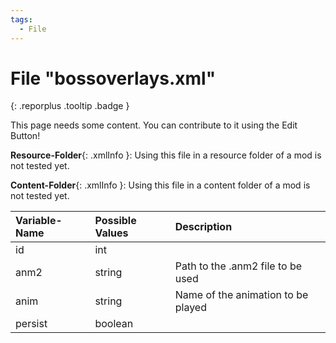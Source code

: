 ```yaml
---
tags:
  - File
---
```

# File "bossoverlays.xml"
[ ](#){: .reporplus .tooltip .badge }

This page needs some content. You can contribute to it using the Edit Button!

**Resource-Folder**{: .xmlInfo }: Using this file in a resource folder of a mod is not tested yet.

**Content-Folder**{: .xmlInfo }: Using this file in a content folder of a mod is not tested yet.

| Variable-Name | Possible Values | Description |
|:--|:--|:--|
|id|int||
|anm2|string| Path to the .anm2 file to be used|
|anim|string|Name of the animation to be played|
|persist|boolean||

